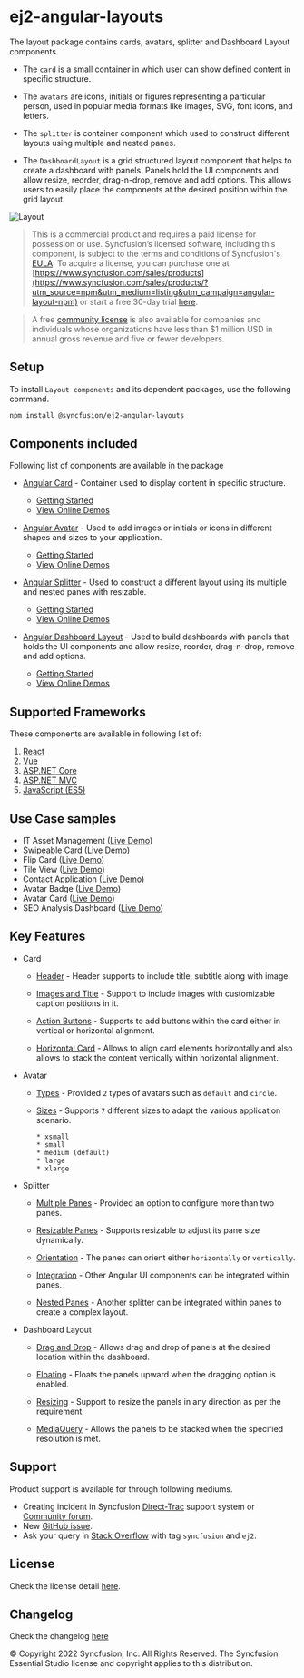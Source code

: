 # ej2-angular-layouts

The layout package contains cards, avatars, splitter and Dashboard Layout components. 

* The `card` is a small container in which user can show defined content in specific structure.

* The `avatars` are icons, initials or figures representing a particular person, used in popular media formats like images, SVG, font icons, and letters.

* The `splitter` is container component which used to construct different layouts using multiple and nested panes.

* The `DashboardLayout` is a grid structured layout component that helps to create a dashboard with panels. Panels hold the UI components and allow resize, reorder, drag-n-drop, remove and add options. This allows users to easily place the components at the desired position within the grid layout.

![Layout](https://ej2.syncfusion.com/products/images/layout/readme.png)

> This is a commercial product and requires a paid license for possession or use. Syncfusion’s licensed software, including this component, is subject to the terms and conditions of Syncfusion's [EULA](https://www.syncfusion.com/eula/es/). To acquire a license, you can purchase one at [https://www.syncfusion.com/sales/products](https://www.syncfusion.com/sales/products/?utm_source=npm&utm_medium=listing&utm_campaign=angular-layout-npm) or start a free 30-day trial [here](https://www.syncfusion.com/account/manage-trials/start-trials/?utm_source=npm&utm_medium=listing&utm_campaign=angular-layout-npm).

> A free [community license](https://www.syncfusion.com/products/communitylicense/?utm_source=npm&utm_medium=listing&utm_campaign=angular-layout-npm) is also available for companies and individuals whose organizations have less than $1 million USD in annual gross revenue and five or fewer developers.

## Setup

To install `Layout components` and its dependent packages, use the following command.

```sh
npm install @syncfusion/ej2-angular-layouts
```

## Components included

Following list of components are available in the package

* [Angular Card](https://www.syncfusion.com/angular-ui-components/angular-card?utm_source=npm&utm_medium=listing&utm_campaign=angular-layout-npm) - Container used to display content in specific structure.
  * [Getting Started](https://ej2.syncfusion.com/angular/documentation/card/getting-started/?utm_source=npm&utm_medium=listing&utm_campaign=angular-layout-npm)
  * [View Online Demos](https://ej2.syncfusion.com/angular/demos/?utm_source=npm&utm_medium=listing&utm_campaign=angular-layout-npm#/material/card/basic)

* [Angular Avatar](https://www.syncfusion.com/angular-ui-components/angular-avatar?utm_source=npm&utm_medium=listing&utm_campaign=angular-layout-npm) - Used to add images or initials or icons in different shapes and sizes to your application.
  * [Getting Started](https://ej2.syncfusion.com/angular/documentation/avatar/getting-started/?utm_source=npm&utm_medium=listing&utm_campaign=angular-layout-npm)
  * [View Online Demos](https://ej2.syncfusion.com/angular/demos/?utm_source=npm&utm_medium=listing&utm_campaign=angular-layout-npm#/material/avatar/default)

* [Angular Splitter](https://www.syncfusion.com/angular-ui-components/angular-splitter?utm_source=npm&utm_medium=listing&utm_campaign=angular-layout-npm) - Used to construct a different layout using its multiple and nested panes with resizable.
  * [Getting Started](https://ej2.syncfusion.com/angular/documentation/splitter/getting-started/?utm_source=npm&utm_medium=listing&utm_campaign=angular-layout-npm)
  * [View Online Demos](https://ej2.syncfusion.com/angular/demos/?utm_source=npm&utm_medium=listing&utm_campaign=angular-layout-npm#/material/splitter/default)

* [Angular Dashboard Layout](https://www.syncfusion.com/angular-ui-components/angular-dashboard-layout?utm_source=npm&utm_medium=listing&utm_campaign=angular-layout-npm) - Used to build dashboards with panels that holds the UI components and allow resize, reorder, drag-n-drop, remove and add options.
  * [Getting Started](https://ej2.syncfusion.com/angular/documentation/dashboard-layout/getting-started/?utm_source=npm&utm_medium=listing&utm_campaign=angular-layout-npm)
  * [View Online Demos](https://ej2.syncfusion.com/angular/demos/?utm_source=npm&utm_medium=listing&utm_campaign=angular-layout-npm#/material/dashboard-layout/default)

## Supported Frameworks

These components are available in following list of:

1.	[React](https://www.syncfusion.com/react-ui-components?utm_source=npm&utm_medium=listing&utm_campaign=angular-layout-npm)
2.	[Vue](https://www.syncfusion.com/vue-ui-components?utm_source=npm&utm_medium=listing&utm_campaign=angular-layout-npm)
3.	[ASP.NET Core](https://www.syncfusion.com/aspnet-core-ui-controls?utm_source=npm&utm_medium=listing&utm_campaign=angular-layout-npm)
4.	[ASP.NET MVC](https://www.syncfusion.com/aspnet-mvc-ui-controls?utm_source=npm&utm_medium=listing&utm_campaign=angular-layout-npm)
5.	[JavaScript (ES5)](https://www.syncfusion.com/javascript-ui-controls?utm_source=npm&utm_medium=listing&utm_campaign=angular-layout-npm)

## Use Case samples

* IT Asset Management ([Live Demo](https://ej2.syncfusion.com/showcase/vue/assetmanagement/?utm_source=npm&utm_medium=listing&utm_campaign=angular-layout-npm))
* Swipeable Card ([Live Demo](https://ej2.syncfusion.com/demos/?utm_source=npm&utm_medium=listing&utm_campaign=angular-layout-npm#/material/card/swipeable.html))
* Flip Card ([Live Demo](https://ej2.syncfusion.com/demos/?utm_source=npm&utm_medium=listing&utm_campaign=angular-layout-npm#/material/card/flip.html))
* Tile View ([Live Demo](https://ej2.syncfusion.com/demos/?utm_source=npm&utm_medium=listing&utm_campaign=angular-layout-npm#/material/card/tile.html))
* Contact Application ([Live Demo](https://ej2.syncfusion.com/demos/?utm_source=npm&utm_medium=listing&utm_campaign=angular-layout-npm#/material/avatar/listview.html))
* Avatar Badge ([Live Demo](https://ej2.syncfusion.com/demos/?utm_source=npm&utm_medium=listing&utm_campaign=angular-layout-npm#/material/avatar/badge.html))
* Avatar Card ([Live Demo](https://ej2.syncfusion.com/demos/?utm_source=npm&utm_medium=listing&utm_campaign=angular-layout-npm#/material/avatar/card.html))
* SEO Analysis Dashboard ([Live Demo](https://ej2.syncfusion.com/angular/demos/?utm_source=npm&utm_medium=listing&utm_campaign=angular-layout-npm#/material/dashboard-layout/analytics-dashboard.html))

## Key Features

* Card
  * [Header](https://ej2.syncfusion.com/angular/demos/?utm_source=npm&utm_medium=listing&utm_campaign=angular-layout-npm#/material/card/basic) - Header supports to include title, subtitle along with image.

  * [Images and Title](https://ej2.syncfusion.com/angular/demos/?utm_source=npm&utm_medium=listing&utm_campaign=angular-layout-npm#/material/card/reveal) - Support to include images with customizable caption positions in it.

  * [Action Buttons](https://ej2.syncfusion.com/angular/demos/?utm_source=npm&utm_medium=listing&utm_campaign=angular-layout-npm#/material/card/vertical) - Supports to add buttons within the card either in vertical or horizontal alignment.

  * [Horizontal Card](https://ej2.syncfusion.com/angular/demos/?utm_source=npm&utm_medium=listing&utm_campaign=angular-layout-npm#/material/card/horizontal) - Allows to align card elements horizontally and also allows to stack the content vertically within horizontal alignment.

* Avatar
  * [Types](https://ej2.syncfusion.com/angular/demos/?utm_source=npm&utm_medium=listing&utm_campaign=angular-layout-npm#/material/avatar/default) - Provided `2` types of avatars such as `default` and `circle`.

  * [Sizes](https://ej2.syncfusion.com/angular/demos/?utm_source=npm&utm_medium=listing&utm_campaign=angular-layout-npm#/material/avatar/types) - Supports `7` different sizes to adapt the various application scenario.

        * xsmall
        * small
        * medium (default)
        * large
        * xlarge

* Splitter
  * [Multiple Panes](https://ej2.syncfusion.com/angular/demos/?utm_source=npm&utm_medium=listing&utm_campaign=angular-layout-npm#/material/splitter/default) - Provided an option to configure more than two panes.

  * [Resizable Panes](https://ej2.syncfusion.com/angular/demos/?utm_source=npm&utm_medium=listing&utm_campaign=angular-layout-npm#/material/splitter/code-editor-layout) - Supports resizable to adjust its pane size dynamically.

  * [Orientation](https://ej2.syncfusion.com/angular/demos/?utm_source=npm&utm_medium=listing&utm_campaign=angular-layout-npm#/material/splitter/default) - The panes can orient either `horizontally` or `vertically`.

  * [Integration](https://ej2.syncfusion.com/angular/demos/?utm_source=npm&utm_medium=listing&utm_campaign=angular-layout-npm#/material/splitter/accordion-navigation-menu) - Other Angular UI components can be integrated within panes.

  * [Nested Panes](https://ej2.syncfusion.com/angular/demos/?utm_source=npm&utm_medium=listing&utm_campaign=angular-layout-npm#/material/splitter/code-editor-layout) - Another splitter can be integrated within panes to create a complex layout.

 * Dashboard Layout
 
   * [Drag and Drop](https://ej2.syncfusion.com/angular/demos/?utm_source=npm&utm_medium=listing&utm_campaign=angular-layout-npm#/material/dashboard-layout/properties.html) - Allows drag and drop of panels at the desired location within the dashboard.

   * [Floating](https://ej2.syncfusion.com/angular/demos/?utm_source=npm&utm_medium=listing&utm_campaign=angular-layout-npm#/material/dashboard-layout/properties.html) - Floats the panels upward when the dragging option is enabled.

   * [Resizing](https://ej2.syncfusion.com/angular/demos/?utm_source=npm&utm_medium=listing&utm_campaign=angular-layout-npm#/material/dashboard-layout/properties.html) - Support to resize the panels in any direction as per the requirement.

   * [MediaQuery](https://ej2.syncfusion.com/angular/demos/?utm_source=npm&utm_medium=listing&utm_campaign=angular-layout-npm#/material/dashboard-layout/default.html) - Allows the panels to be stacked when the specified resolution is met.

## Support

Product support is available for through following mediums.

* Creating incident in Syncfusion [Direct-Trac](https://www.syncfusion.com/support/directtrac/incidents/?utm_source=npm&utm_medium=listing&utm_campaign=angular-layout-npm) support system or [Community forum](https://www.syncfusion.com/forums/essential-js2/?utm_source=npm&utm_medium=listing&utm_campaign=angular-layout-npm).
* New [GitHub issue](https://github.com/syncfusion/ej2-angular-ui-components/issues/new/?utm_source=npm&utm_medium=listing&utm_campaign=angular-layout-npm).
* Ask your query in [Stack Overflow](https://stackoverflow.com/?utm_source=npm&utm_medium=listing&utm_campaign=angular-layout-npm) with tag `syncfusion` and `ej2`.

## License

Check the license detail [here](https://github.com/syncfusion/ej2-angular-ui-components/blob/master/components/layouts/license/?utm_source=npm&utm_medium=listing&utm_campaign=angular-layout-npm).

## Changelog

Check the changelog [here](https://github.com/syncfusion/ej2-angular-ui-components/blob/master/components/layouts/CHANGELOG.md/?utm_source=npm&utm_medium=listing&utm_campaign=angular-layout-npm)

© Copyright 2022 Syncfusion, Inc. All Rights Reserved. The Syncfusion Essential Studio license and copyright applies to this distribution.
